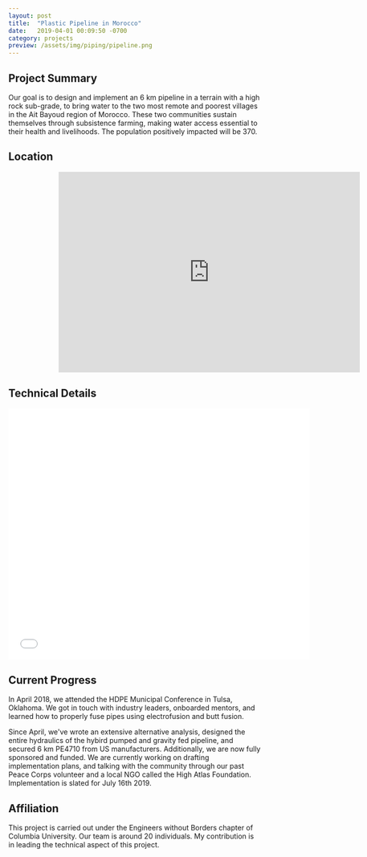 ```yaml
---
layout: post
title:  "Plastic Pipeline in Morocco"
date:   2019-04-01 00:09:50 -0700
category: projects
preview: /assets/img/piping/pipeline.png
---
```


## Project Summary

Our goal is to design and implement an 6 km pipeline in a terrain with a high rock sub-grade, to bring water to the two most remote and poorest villages in the Ait Bayoud region of Morocco. These two communities sustain themselves through subsistence farming, making water access essential to their health and livelihoods. The population positively impacted will be 370.

## Location

<div class="mapouter"><div class="gmap_canvas"><iframe width="600" height="400" id="gmap_canvas" src="https://maps.google.com/maps?q=31.3348657%2C-9.2975501&t=k&z=13&ie=UTF8&iwloc=&output=embed" frameborder="0" scrolling="no" marginheight="0" marginwidth="0"></iframe><a href="https://www.pureblack.de"></a></div><style>.mapouter{text-align:right;height:400px;width:700px;}.gmap_canvas {overflow:hidden;background:none!important;height:400px;width:700px;}</style></div>

## Technical Details

<embed src="/assets/files/drawingpackage.pdf" width="600px" height="500px" />

## Current Progress

In April 2018, we attended the HDPE Municipal Conference in Tulsa, Oklahoma. We got in touch with industry leaders, onboarded mentors, and learned how to properly fuse pipes using electrofusion and butt fusion.

Since April, we've wrote an extensive alternative analysis, designed the entire hydraulics of the hybird pumped and gravity fed pipeline, and secured 6 km PE4710 from US manufacturers. Additionally, we are now fully sponsored and funded. We are currently working on drafting implementation plans, and talking with the community through our past Peace Corps volunteer and a local NGO called the High Atlas Foundation. Implementation is slated for July 16th 2019.

## Affiliation

This project is carried out under the Engineers without Borders chapter of Columbia University. Our team is around 20 individuals. My contribution is in leading the technical aspect of this project.